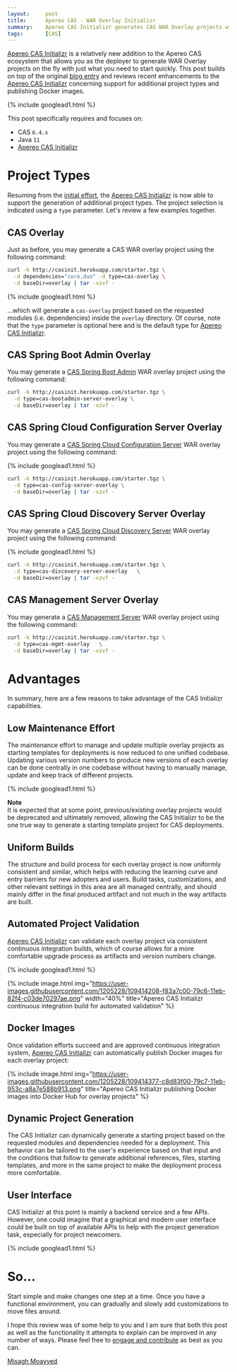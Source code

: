 ```yaml
---
layout:     post
title:      Apereo CAS - WAR Overlay Initializr
summary:    Apereo CAS Initializr generates CAS WAR Overlay projects with just what you need to start quickly and accelerate CAS development and deployments.
tags:       [CAS]
---
```


[Apereo CAS Initializr][initializr] is a relatively new addition to the Apereo CAS ecosystem that allows you as the deployer to generate WAR Overlay projects on the fly with just what you need to start quickly. This post builds on top of the original [blog entry](/2020/11/14/cas63-cas-initializr/) and reviews recent enhancements to the [Apereo CAS Initializr][initializr] concerning support for additional project types and publishing Docker images.

{% include googlead1.html  %}

This post specifically requires and focuses on:

- CAS `6.4.x`
- Java `11`
- [Apereo CAS Initializr][initializr] 

# Project Types

Resuming from the [initial effort](/2020/11/14/cas63-cas-initializr/), the [Apereo CAS Initializr][initializr] is now able to support the generation of additional project types. The project selection is indicated using a `type` parameter. Let's review a few examples together.

## CAS Overlay

Just as before, you may generate a CAS WAR overlay project using the following command:

```bash
curl -k http://casinit.herokuapp.com/starter.tgz \
  -d dependencies="core,duo" -d type=cas-overlay \
  -d baseDir=overlay | tar -xzvf -
```

{% include googlead1.html  %}

...which will generate a `cas-overlay` project based on the requested modules (i.e. dependencies) inside the `overlay` directory. Of course, note that the `type` parameter is optional here and is the default type for [Apereo CAS Initializr][initializr].

## CAS Spring Boot Admin Overlay

You may generate a [CAS Spring Boot Admin](https://apereo.github.io/cas/6.4.x/monitoring/Configuring-Monitoring-Administration.html) WAR overlay project using the following command:

```bash
curl -k http://casinit.herokuapp.com/starter.tgz \
  -d type=cas-bootadmin-server-overlay \
  -d baseDir=overlay | tar -xzvf -
```

## CAS Spring Cloud Configuration Server Overlay

You may generate a [CAS Spring Cloud Configuration Server](https://apereo.github.io/cas/6.4.x/configuration/Configuration-Server-Management.html) WAR overlay project using the following command:

{% include googlead1.html  %}

```bash
curl -k http://casinit.herokuapp.com/starter.tgz \
  -d type=cas-config-server-overlay \
  -d baseDir=overlay | tar -xzvf -
```

## CAS Spring Cloud Discovery Server Overlay

You may generate a [CAS Spring Cloud Discovery Server](https://apereo.github.io/cas/6.4.x/installation/Service-Discovery-Guide-Eureka.html) WAR overlay project using the following command:

{% include googlead1.html  %}

```bash
curl -k http://casinit.herokuapp.com/starter.tgz \
  -d type=cas-discovery-server-overlay   \
  -d baseDir=overlay | tar -xzvf -
```

## CAS Management Server Overlay

You may generate a [CAS Management Server](https://apereo.github.io/cas/6.4.x/services/Installing-ServicesMgmt-Webapp.html) WAR overlay project using the following command:

```bash
curl -k http://casinit.herokuapp.com/starter.tgz \
  -d type=cas-mgmt-overlay   \
  -d baseDir=overlay | tar -xzvf -
```

# Advantages

In summary, here are a few reasons to take advantage of the CAS Initializr capabilities.

## Low Maintenance Effort

The maintenance effort to manage and update multiple overlay projects as starting templates for deployments is now reduced to one unified codebase. Updating various version numbers to produce new versions of each overlay can be done centrally in one codebase without having to manually manage, update and keep track of different projects.

{% include googlead1.html  %}

<div class="alert alert-info">
  <strong>Note</strong><br/>It is expected that at some point, previous/existing overlay projects would be deprecated and ultimately removed, allowing the CAS Initializr to be the one true way to generate a starting template project for CAS deployments.
</div>

## Uniform Builds

The structure and build process for each overlay project is now uniformly consistent and similar, which helps with reducing the learning curve and entry barriers for new adopters and users. Build tasks, customizations, and other relevant settings in this area are all managed centrally, and should mainly differ in the final produced artifact and not much in the way artifacts are built.

## Automated Project Validation

[Apereo CAS Initializr][initializr] can validate each overlay project via consistent continuous integration builds, which of course allows for a more comfortable upgrade process as artifacts and version numbers change.

{% include googlead1.html  %}

{% include image.html img="https://user-images.githubusercontent.com/1205228/109414208-f83a7c00-79c6-11eb-82f4-c03de70297ae.png"
width="40%" 
title="Apereo CAS Initializr continuous integration build for automated validation" %}

## Docker Images

Once validation efforts succeed and are approved continuous integration system, [Apereo CAS Initializr][initializr] can automatically publish Docker images for each overlay project:

{% include image.html img="https://user-images.githubusercontent.com/1205228/109414377-c8d83f00-79c7-11eb-953c-a8a7e588b913.png" 
title="Apereo CAS Initializr publishing Docker images into Docker Hub for overlay projects" %}

## Dynamic Project Generation

The CAS Initializr can dynamically generate a starting project based on the requested modules and dependencies needed for a deployment. This behavior can be tailored to the user's experience based on that input and the conditions that follow to generate additional references, files, starting templates, and more in the same project to make the deployment process more comfortable.

## User Interface

CAS Initializr at this point is mainly a backend service and a few APIs. However, one could imagine that a graphical and modern user interface could be built on top of available APIs to help with the project generation task, especially for project newcomers.

{% include googlead1.html  %}

# So...

Start simple and make changes one step at a time. Once you have a functional environment, you can gradually and slowly add customizations to move files around.

I hope this review was of some help to you and I am sure that both this post as well as the functionality it attempts to explain can be improved in any number of ways. Please feel free to [engage and contribute][contribguide] as best as you can.

[Misagh Moayyed](https://fawnoos.com)

[initializr]: https://casinit.herokuapp.com
[contribguide]: https://apereo.github.io/cas/developer/Contributor-Guidelines.html
